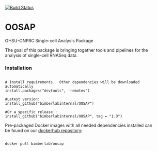 [![Build Status](https://travis-ci.com/bimberlabinternal/OOSAP.svg?branch=Dev)](https://travis-ci.com/bimberlabinternal/OOSAP)

# OOSAP

OHSU-ONPRC Single-cell Analysis Package

The goal of this package is bringing together tools and pipelines for the analysis of single-cell RNASeq data.

### Installation

```{r }

# Install requirements.  Other dependencies will be downloaded automatically
install.packages("devtools", 'remotes')

#Latest version:
install_github("bimberlabinternal/OOSAP")

#Or a specific release :
install_github("bimberlabinternal/OOSAP", tag = "1.0")

```
Pre-packaged Docker images with all needed dependencies installed can be found on our [dockerhub repository](https://hub.docker.com/r/bimberlab/oosap): 

```

docker pull bimberlab/oosap

```
